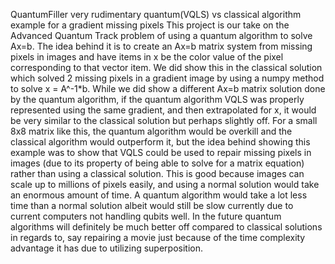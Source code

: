 QuantumFiller
very rudimentary quantum(VQLS) vs classical algorithm example for a gradient missing pixels
This project is our take on the Advanced Quantum Track problem of using a quantum algorithm to solve Ax=b. The idea behind it is to create an Ax=b matrix system from missing pixels in images and have items in x be the color value of the pixel corresponding to that vector item. We did show this in the classical solution which solved 2 missing pixels in a gradient image by using a numpy method to solve x = A^-1*b. While we did show a different Ax=b matrix solution done by the quantum algorithm, if the quantum algorithm VQLS was properly represented using the same gradient, and then extrapolated for x, it would be very similar to the classical solution but perhaps slightly off. For a small 8x8 matrix like this, the quantum algorithm would be overkill and the classical algorithm would outperform it, but the idea behind showing this example was to show that VQLS could be used to repair missing pixels in images (due to its property of being able to solve for a matrix equation) rather than using a classical solution. This is good because images can scale up to millions of pixels easily, and using a normal solution would take an enormous amount of time. A quantum algorithm would take a lot less time than a normal solution albeit would still be slow currently due to current computers not handling qubits well. In the future quantum algorithms will definitely be much better off compared to classical solutions in regards to, say repairing a movie just because of the time complexity advantage it has due to utilizing superposition.
